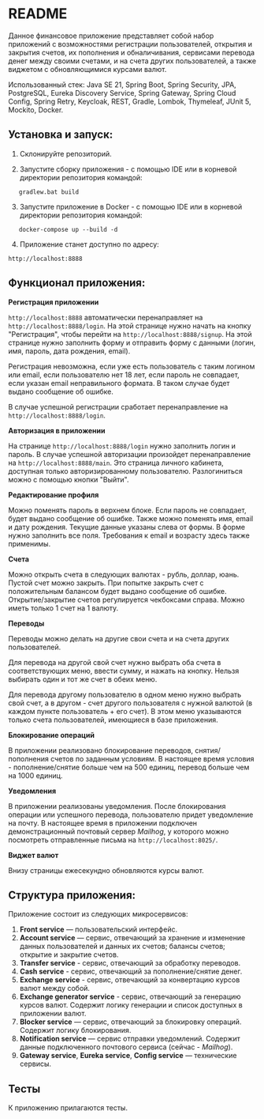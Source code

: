 __README__
==========

Данное финансовое приложение представляет собой набор приложений с возможностями регистрации пользователей, открытия и 
закрытия счетов, их пополнения и обналичивания, сервисами перевода денег между своими счетами, и на счета других 
пользователей, а также виджетом с обновляющимися курсами валют.

Использованный стек: Java SE 21, Spring Boot, Spring Security, JPA, PostgreSQL, Eureka Discovery Service, 
Spring Gateway, Spring Cloud Config, Spring Retry, Keycloak, REST, Gradle, Lombok,
Thymeleaf, JUnit 5, Mockito, Docker.

Установка и запуск:
-----------------------------------

1) Склонируйте репозиторий.

2) Запустите сборку приложения - с помощью IDE или в корневой директории репозитория командой:
```
   gradlew.bat build
```

3) Запустите приложение в Docker - с помощью IDE или в корневой директории репозитория командой:
```
   docker-compose up --build -d
```

4) Приложение станет доступно по адресу:
```
http://localhost:8888
```

Функционал приложения:
------------------------------------------

**Регистрация приложении**

``` http://localhost:8888 ``` автоматически перенаправляет на ``` http://localhost:8888/login ```. На этой странице 
нужно начать на кнопку "Регистрация", чтобы перейти на ``` http://localhost:8888/signup ```. На этой странице 
нужно заполнить форму и отправить форму с данными (логин, имя, пароль, дата рождения, email). 

Регистрация невозможна, если уже есть пользователь с таким логином или email, если пользователю нет 18 лет, 
если пароль не совпадает, если указан email неправильного формата. В таком случае будет выдано сообщение об ошибке. 

В случае успешной регистрации сработает перенаправление на ``` http://localhost:8888/login ```.

**Авторизация в приложении**

На странице ``` http://localhost:8888/login ``` нужно заполнить логин и пароль. В случае успешной авторизации 
произойдет перенаправление на ``` http://localhost:8888/main ```. Это страница личного кабинета, доступная только 
авторизированному пользователю. Разлогиниться можно с помощью кнопки "Выйти".

**Редактирование профиля**

Можно поменять пароль в верхнем блоке. Если пароль не совпадает, будет выдано сообщение об ошибке.
Также можно поменять имя, email и дату рождения. Текущие данные  указаны слева от формы. 
В форме нужно заполнить все поля. Требования к email и возрасту здесь также применимы.

**Счета**

Можно открыть счета в следующих валютах - рубль, доллар, юань. Пустой счет можно закрыть. При попытке 
закрыть счет с положительным балансом будет выдано сообщение об ошибке. Открытие/закрытие счетов 
регулируется чекбоксами справа. Можно иметь только 1 счет на 1 валюту.

**Переводы**

Переводы можно делать на другие свои счета и на счета других пользователей. 

Для перевода на другой свой 
счет нужно выбрать оба счета в соответствующих меню, ввести сумму, и нажать на кнопку. Нельзя выбирать 
один и тот же счет в обеих меню.

Для перевода другому пользователю в одном меню нужно выбрать свой счет, а в другом - счет другого пользователя с 
нужной валютой (в каждом пункте пользователь + его счет). В этом меню указываются только счета пользователей, 
имеющиеся в базе приложения.

**Блокирование операций**

В приложении реализовано блокирование переводов, снятия/пополнения счетов по заданным условиям. 
В настоящее время условия - пополнение/снятие больше чем на 500 единиц, перевод больше чем на 
1000 единиц.

**Уведомления**

В приложении реализованы уведомления. После блокирования операции или успешного перевода, 
пользователю придет уведомление на почту. В настоящее время в приложении подключен демонстрационный почтовый 
сервер *Mailhog*, у которого можно посмотреть отправленные письма на ``` http://localhost:8025/ ```.

**Виджет валют**

Внизу страницы ежесекундно обновляются курсы валют.

Структура приложения:
------------------------------------------

Приложение состоит из следующих микросервисов:

1. **Front service** — пользовательский интерфейс.
2. **Account service** — сервис, отвечающий за хранение и изменение данных пользователей и данных их счетов; балансы счетов; 
открытие и закрытие счетов.
3. **Transfer service** - сервис, отвечающий за обработку переводов.
4. **Cash service** - сервис, отвечающий за пополнение/снятие денег.
5. **Exchange service** - сервис, отвечающий за конвертацию курсов валют между собой.
6. **Exchange generator service** - сервис, отвечающий за генерацию курсов валют. Содержит логику генерации и список доступных 
в приложении валют.
7. **Blocker service** — сервис, отвечающий за блокировку операций. Содержит логику блокирования.
8. **Notification service** — сервис отправки уведомлений. Содержит данные подключенного почтового сервиса (сейчас - *Mailhog*).
9. **Gateway service**, **Eureka service**, **Config service** — технические сервисы.

Тесты
------------------------------------------

К приложению прилагаются тесты.